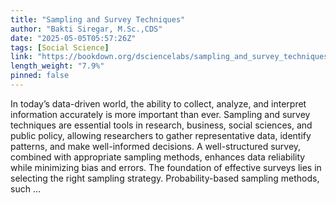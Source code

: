 ```yaml
---
title: "Sampling and Survey Techniques"
author: "Bakti Siregar, M.Sc.,CDS"
date: "2025-05-05T05:57:26Z"
tags: [Social Science]
link: "https://bookdown.org/dsciencelabs/sampling_and_survey_techniques/"
length_weight: "7.9%"
pinned: false
---
```


In today’s data-driven world, the ability to collect, analyze, and interpret information accurately is more important than ever. Sampling and survey techniques are essential tools in research, business, social sciences, and public policy, allowing researchers to gather representative data, identify patterns, and make well-informed decisions. A well-structured survey, combined with appropriate sampling methods, enhances data reliability while minimizing bias and errors. The foundation of effective surveys lies in selecting the right sampling strategy. Probability-based sampling methods, such ...
